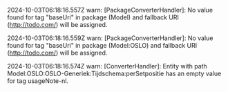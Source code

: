 2024-10-03T06:18:16.557Z warn: [PackageConverterHandler]: No value found for tag "baseUri" in package (Model) and fallback URI (http://todo.com/) will be assigned.

2024-10-03T06:18:16.559Z warn: [PackageConverterHandler]: No value found for tag "baseUri" in package (Model:OSLO) and fallback URI (http://todo.com/) will be assigned.

2024-10-03T06:18:16.574Z warn: [ConverterHandler]: Entity with path Model:OSLO:OSLO-Generiek:Tijdschema:perSetpositie has an empty value for tag usageNote-nl.


